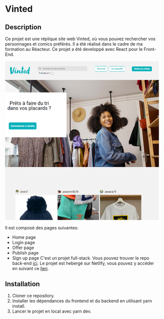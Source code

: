 # Vinted

## Description

Ce projet est une réplique site web Vinted, où vous pouvez rechercher vos personnages et comics préférés. Il a été réalisé dans le cadre de ma formation au Réacteur. Ce projet a été developpé avec React pour le Front-End.

![capture d'écran](./src/assets/images/Vinted2.png)

Il est composé des pages suivantes:

- Home page
- Login page
- Offer page
- Publish page
- Sign up page
  C'est un projet full-stack. Vous pouvez trouver le repo back-end [ici](https://github.com/ashmoune/vinted-backend).
  Le projet est hebergé sur Netlify, vous pouvez y accéder en suivant ce [lien](https://vintd.netlify.app/).

## Installation

1. Cloner ce repository.
2. Installer les dépendances du frontend et du backend en utilisant yarn install.
3. Lancer le projet en local avec yarn dev.
